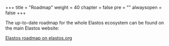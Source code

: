 +++
title = "Roadmap"
weight = 40
chapter = false
pre = "<i class='fa ela-page'></i>"
alwaysopen = false
+++

The up-to-date roadmap for the whole Elastos ecosystem can be found on the main Elastos website:


[Elastos roadmap on elastos.org](https://www.elastos.org/roadmap/)
